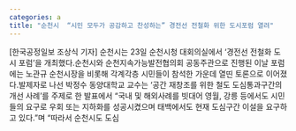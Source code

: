 ```yaml
---
categories: a
title: "순천시  “시민 모두가 공감하고 찬성하는” 경전선 전철화 위한 도시포럼 열려"
---
```

[한국공정일보 조상식 기자] 순천시는 23일 순천시청 대회의실에서 ‘경전선 전철화 도시 포럼’을 개최했다.순천시와 순천지속가능발전협의회 공동주관으로 진행된 이날 포럼에는 노관규 순천시장을 비롯해 각계각층 시민들이 참석한 가운데 열띤 토론으로 이어졌다.발제자로 나선 박정수 동양대학교 교수는 ‘공간 재창조를 위한 철도 도심통과구간의 개선 사례’를 주제로 한 발표에서 “국내 및 해외사례를 빗대어 영월, 강릉 등에서도 시민들의 요구로 우회 또는 지하화를 성공시켰으며 태백에서도 현재 도심구간 이설을 요구하고 있다.”며 “따라서 순천시도 도심